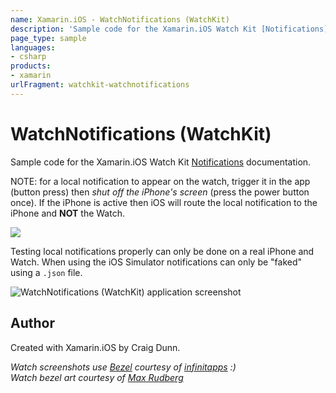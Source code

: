 ```yaml
---
name: Xamarin.iOS - WatchNotifications (WatchKit)
description: 'Sample code for the Xamarin.iOS Watch Kit [Notifications] documentation. NOTE: for a local notification to appear on the watch, trigger it in the...'
page_type: sample
languages:
- csharp
products:
- xamarin
urlFragment: watchkit-watchnotifications
---
```

# WatchNotifications (WatchKit) 

Sample code for the Xamarin.iOS Watch Kit [Notifications] documentation.

NOTE: for a local notification to appear on the watch, trigger it in the app (button press) then *shut off the iPhone's screen* (press the power button once). If the iPhone is active then iOS will route the local notification to the iPhone and **NOT** the Watch.

![](Screenshots/watch-notificationcontroller.png)

Testing local notifications properly can only be done on a real iPhone and Watch. When using the iOS Simulator notifications can only be "faked" using a `.json` file.

![WatchNotifications (WatchKit)  application screenshot](Screenshots/phone-alert.png "WatchNotifications (WatchKit)  application screenshot")

## Author

Created with Xamarin.iOS by Craig Dunn.

*Watch screenshots use [Bezel] courtesy of [infinitapps] :)*  
*Watch bezel art courtesy of [Max Rudberg]*

[Notifications]:http://developer.xamarin.com/guides/ios/watch/notifications
[Bezel]:http://infinitapps.com/bezel/
[infinitapps]:http://infinitapps.com/
[Max Rudberg]:http://blog.maxrudberg.com/post/110056879433/apple-watch-bezels-for-bezel
